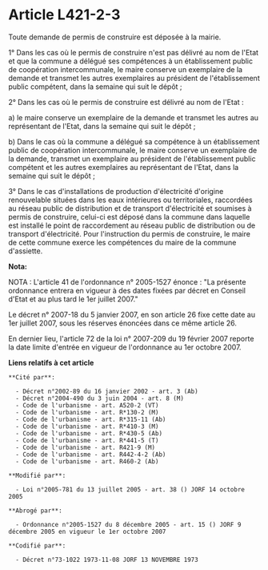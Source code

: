 # Article L421-2-3

Toute demande de permis de construire est déposée à la mairie.

1° Dans les cas où le permis de construire n'est pas délivré au nom de l'Etat et que la commune a délégué ses compétences à
un établissement public de coopération intercommunale, le maire conserve un exemplaire de la demande et transmet les autres
exemplaires au président de l'établissement public compétent, dans la semaine qui suit le dépôt ;

2° Dans les cas où le permis de construire est délivré au nom de l'Etat :

a) le maire conserve un exemplaire de la demande et transmet les autres au représentant de l'Etat, dans la semaine qui suit
le dépôt ;

b) Dans le cas où la commune a délégué sa compétence à un établissement public de coopération intercommunale, le maire
conserve un exemplaire de la demande, transmet un exemplaire au président de l'établissement public compétent et les autres
exemplaires au représentant de l'Etat, dans la semaine qui suit le dépôt ;

3° Dans le cas d'installations de production d'électricité d'origine renouvelable situées dans les eaux intérieures ou
territoriales, raccordées au réseau public de distribution et de transport d'électricité et soumises à permis de construire,
celui-ci est déposé dans la commune dans laquelle est installé le point de raccordement au réseau public de distribution ou
de transport d'électricité. Pour l'instruction du permis de construire, le maire de cette commune exerce les compétences du
maire de la commune d'assiette.

**Nota:**

NOTA : L'article 41 de l'ordonnance n° 2005-1527 énonce : "La présente ordonnance entrera en vigueur à des dates fixées par
décret en Conseil d'Etat et au plus tard le 1er juillet 2007."

Le décret n° 2007-18 du 5 janvier 2007, en son article 26 fixe cette date au 1er juillet 2007, sous les réserves énoncées
dans ce même article 26.

En dernier lieu, l'article 72 de la loi n° 2007-209 du 19 février 2007 reporte la date limite d'entrée en vigueur de
l'ordonnance au 1er octobre 2007.

**Liens relatifs à cet article**

	**Cité par**:

	  - Décret n°2002-89 du 16 janvier 2002 - art. 3 (Ab)
	  - Décret n°2004-490 du 3 juin 2004 - art. 8 (M)
	  - Code de l'urbanisme - art. A520-2 (VT)
	  - Code de l'urbanisme - art. R*130-2 (M)
	  - Code de l'urbanisme - art. R*315-11 (Ab)
	  - Code de l'urbanisme - art. R*410-3 (M)
	  - Code de l'urbanisme - art. R*430-5 (Ab)
	  - Code de l'urbanisme - art. R*441-5 (T)
	  - Code de l'urbanisme - art. R421-9 (M)
	  - Code de l'urbanisme - art. R442-4-2 (Ab)
	  - Code de l'urbanisme - art. R460-2 (Ab)

	**Modifié par**:

	  - Loi n°2005-781 du 13 juillet 2005 - art. 38 () JORF 14 octobre 2005

	**Abrogé par**:

	  - Ordonnance n°2005-1527 du 8 décembre 2005 - art. 15 () JORF 9 décembre 2005 en vigueur le 1er octobre 2007

	**Codifié par**:

	  - Décret n°73-1022 1973-11-08 JORF 13 NOVEMBRE 1973
